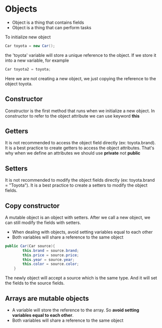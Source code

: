 # Objects

- Object is a thing that contains fields
- Object is a thing that can perform tasks

To initialize new object

```java
Car toyota = new Car();
```

the 'toyota' variable will store a unique reference to the object. If we store it into a new variable, for example

```java
Car toyota2 = toyota;
```

Here we are not creating a new object, we just copying the reference to the object toyota.

## Constructor

Constructor is the first method that runs when we initialize a new object. In constructor to refer to the object attribute we can use keyword **this**

## Getters

It is not recommended to access the object field directly (ex: toyota.brand). It is a best practice to create getters to access the object attributes. That's why when we define an attributes we should use **private** not **public**

## Setters

It is not recommended to modify the object fields directly (ex: toyota.brand = "Toyota"). It is a best practice to create a setters to modify the object fields.

## Copy constructor

A mutable object is an object with setters. After we call a new object, we can still modify the fields with setters.

- When dealing with objects, avoid setting variables equal to each other
- Both variables will share a reference to the same object

```java
public Car(Car source){
        this.brand = source.brand;
        this.price = source.price;
        this.year = source.year;
        this.color = source.color;
    }
```

The newly object will accept a source which is the same type. And it will set the fields to the source fields.

## Arrays are mutable objects
- A variable will store the reference to the array. So **avoid setting variables equal to each other**.
- Both variables will share a reference to the same object
